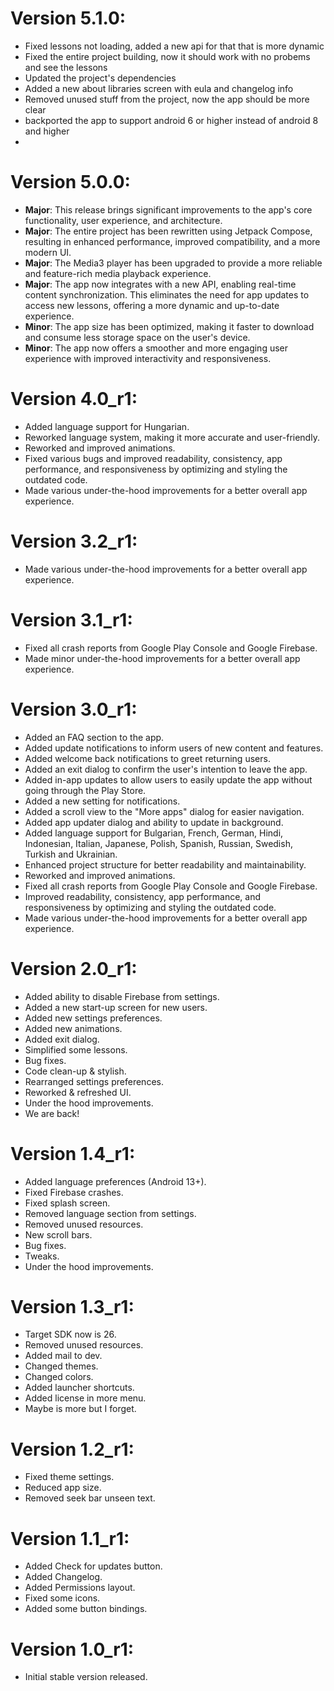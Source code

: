 # Version 5.1.0:
- Fixed lessons not loading, added a new api for that that is more dynamic
- Fixed the entire project building, now it should work with no probems and see the lessons
- Updated the project's dependencies
- Added a new about libraries screen with eula and changelog info
- Removed unused stuff from the project, now the app should be more clear
- backported the app to support android 6 or higher instead of android 8 and higher
- 

# Version 5.0.0:
- **Major**: This release brings significant improvements to the app's core functionality, user experience, and architecture.
- **Major**: The entire project has been rewritten using Jetpack Compose, resulting in enhanced performance, improved compatibility, and a more modern UI.
- **Major**: The Media3 player has been upgraded to provide a more reliable and feature-rich media playback experience.
- **Major**: The app now integrates with a new API, enabling real-time content synchronization. This eliminates the need for app updates to access new lessons, offering a more dynamic and up-to-date experience.
- **Minor**: The app size has been optimized, making it faster to download and consume less storage space on the user's device.
- **Minor**: The app now offers a smoother and more engaging user experience with improved interactivity and responsiveness.

# Version 4.0_r1:
- Added language support for Hungarian.
- Reworked language system, making it more accurate and user-friendly.
- Reworked and improved animations.
- Fixed various bugs and improved readability, consistency, app performance, and responsiveness by optimizing and styling the outdated code.
- Made various under-the-hood improvements for a better overall app experience.

# Version 3.2_r1:
- Made various under-the-hood improvements for a better overall app experience.

# Version 3.1_r1:
- Fixed all crash reports from Google Play Console and Google Firebase.
- Made minor under-the-hood improvements for a better overall app experience.

# Version 3.0_r1:
- Added an FAQ section to the app.
- Added update notifications to inform users of new content and features.
- Added welcome back notifications to greet returning users.
- Added an exit dialog to confirm the user's intention to leave the app.
- Added in-app updates to allow users to easily update the app without going through the Play Store.
- Added a new setting for notifications.
- Added a scroll view to the "More apps" dialog for easier navigation.
- Added app updater dialog and ability to update in background.
- Added language support for Bulgarian, French, German, Hindi, Indonesian, Italian, Japanese, Polish, Spanish, Russian, Swedish, Turkish and Ukrainian.
- Enhanced project structure for better readability and maintainability.
- Reworked and improved animations.
- Fixed all crash reports from Google Play Console and Google Firebase.
- Improved readability, consistency, app performance, and responsiveness by optimizing and styling the outdated code.
- Made various under-the-hood improvements for a better overall app experience.

# Version 2.0_r1:
- Added ability to disable Firebase from settings.
- Added a new start-up screen for new users.
- Added new settings preferences.
- Added new animations.
- Added exit dialog.
- Simplified some lessons.
- Bug fixes.
- Code clean-up & stylish.
- Rearranged settings preferences.
- Reworked & refreshed UI.
- Under the hood improvements.
- We are back!

# Version 1.4_r1:
- Added language preferences (Android 13+).
- Fixed Firebase crashes.
- Fixed splash screen.
- Removed language section from settings.
- Removed unused resources.
- New scroll bars.
- Bug fixes.
- Tweaks.
- Under the hood improvements.

# Version 1.3_r1:
- Target SDK now is 26.
- Removed unused resources.
- Added mail to dev.
- Changed themes.
- Changed colors.
- Added launcher shortcuts.
- Added license in more menu.
- Maybe is more but I forget.

# Version 1.2_r1:
- Fixed theme settings.
- Reduced app size.
- Removed seek bar unseen text.

# Version 1.1_r1:
- Added Check for updates button.
- Added Changelog.
- Added Permissions layout.
- Fixed some icons.
- Added some button bindings.

# Version 1.0_r1:
- Initial stable version released.